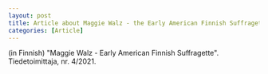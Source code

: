 ```yaml
---
layout: post
title: Article about Maggie Walz - the Early American Finnish Suffragette
categories: [Article] 
---
```

(in Finnish) "Maggie Walz - Early American Finnish Suffragette". Tiedetoimittaja, nr. 4/2021.
